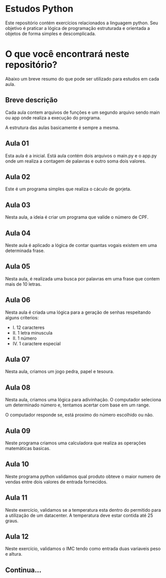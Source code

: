 # Estudos Python
Este repositório contém exercícios relacionados a linguagem python. Seu objetivo é praticar a lógica de programação estruturada e orientada a objetos de forma simples e descomplicada.

# O que você encontrará neste repositório?
Abaixo um breve resumo do que pode ser utilizado para estudos em cada aula.

## Breve descrição
Cada aula contem arquivos de funções e um segundo arquivo sendo main ou app onde realiza a execução do programa.

A estrutura das aulas basicamente é sempre a mesma.

## Aula 01
Esta aula é a inicial. Está aula contém dois arquivos o main.py e o app.py onde um realiza a contagem de palavras e outro soma dois valores.

## Aula 02
Este é um programa simples que realiza o cáculo de gorjeta.

## Aula 03
Nesta aula, a ideia é criar um programa que valide o número de CPF.

## Aula 04
Neste aula é aplicado a lógica de contar quantas vogais existem em uma determinada frase.

## Aula 05
Nesta aula, é realizada uma busca por palavras em uma frase que contem mais de 10 letras.

## Aula 06
Nesta aula é criada uma lógica para a geração de senhas respeitando alguns criterios: 
   - I.  12 caracteres
   - II. 1 letra minuscula
   - II. 1 número
   - IV. 1 caractere especial

## Aula 07
Nesta aula, criamos um jogo pedra, papel e tesoura.

## Aula 08
Nesta aula, criamos uma lógica para adivinhação. O computador seleciona um determinado número e, tentamos acertar com base em um range.

O computador responde se, está proximo do número escolhido ou não.

## Aula 09
Neste programa criamos uma calculadora que realiza as operações matemáticas basicas.

## Aula 10
Neste programa python validamos qual produto obteve o maior numero de vendas entre dois valores de entrada fornecidos.

## Aula 11
Neste exercício, validamos se a temperatura esta dentro do permitido para a utilização de um datacenter. A temperatura deve estar contida até 25 graus.

## Aula 12
Neste exercício, validamos o IMC tendo como entrada duas variaveis peso e altura.

## Continua...